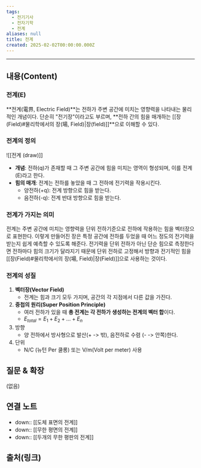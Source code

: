 ```yaml
---
tags:
  - 전기기사
  - 전자기학
  - 전계
aliases: null
title: 전계
created: 2025-02-02T00:00:00.000Z
---
```


---

## 내용(Content)

### 전계(E)

**전계(電界, Electric Field)**는 전하가 주변 공간에 미치는 영향력을 나타내는 물리적인 개념이다. 단순히 "전기장"이라고도 부르며, **전하 간의 힘을 매개하는 [[장(Field)#물리학에서의 장(場, Field)|장(field)]]**으로 이해할 수 있다.

### 전계의 정의

![[전계 (draw)]]

- **개념**: 전하(q)가 존재할 때 그 주변 공간에 힘을 미치는 영역이 형성되며, 이를 전계(E)라고 한다.
- **힘의 매개**: 전계는 전하를 놓았을 때 그 전하에 전기력을 작용시킨다.
	- 양전하(+q): 전계 방향으로 힘을 받는다.
	- 음전하(-q):  전계 반대 방향으로 힘을 받는다.

### 전계가 가지는 의미

전계는 주변 공간에 미치는 영향력을 단위 전하기준으로 전하에 작용하는 힘을 벡터장으로 표현한다. 이렇게 만들어진 장은 특정 공간에 전하를 두었을 때 어느 정도의 전기력을 받는지 쉽게 예측할 수 있도록 해준다. 전기력을 단위 전하가 아닌 단순 힘으로 측정한다면 전하마다 힘의 크기가 달라지기 때문에 단위 전하로 고정해서 방향과 전기적인 힘을 [[장(Field)#물리학에서의 장(場, Field)|장(Field)]]으로 사용하는 것이다.

### 전계의 성질

1. **벡터장(Vector Field)**
	- 전계는 힘과 크기 모두 가지며, 공간의 각 지점에서 다른 값을 가진다.
2. **중첩의 원리(Super Position Principle)**
	- 여러 전하가 있을 때 **총 전계는 각 전하가 생성하는 전계의 벡터 합**이다.
	- $E_{total} = E_{1}+E_{2}+ \dots + E_{n}$
3. 방향
	- 양 전하에서 방사형으로 발산(+ -> 밖), 음전하로 수렴 (- -> 안쪽)한다.
4. 단위
	- N/C (뉴턴 Per 쿨롱) 또는 V/m(Volt per meter) 사용

## 질문 & 확장

(없음)

## 연결 노트

- down:: [[도체 표면의 전계]]
- down:: [[무한 평면의 전계]]
- down:: [[두개의 무한 평판의 전계]]

## 출처(링크)





